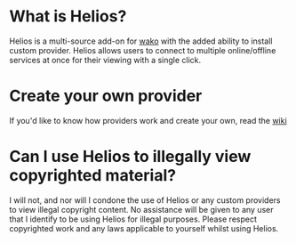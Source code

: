# What is Helios?
Helios is a multi-source add-on for [wako](https://wako.app) with the added ability to install custom provider. Helios allows users to connect to multiple online/offline services at once for their viewing with a single click.

# Create your own provider
If you'd like to know how providers work and create your own, read the [wiki](https://github.com/wako-unofficial-addons/helios/wiki/Providers)

# Can I use Helios to illegally view copyrighted material?
I will not, and nor will I condone the use of Helios or any custom providers to view illegal copyright content. No assistance will be given to any user that I identify to be using Helios for illegal purposes. Please respect copyrighted work and any laws applicable to yourself whilst using Helios.
